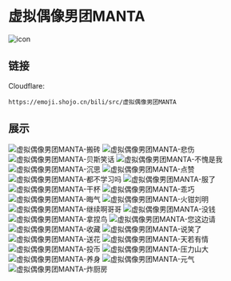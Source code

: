 # 虚拟偶像男团MANTA
![icon](https://emoji.shojo.cn/bili/src/虚拟偶像男团MANTA/icon.png)
## 链接
Cloudflare:
```
https://emoji.shojo.cn/bili/src/虚拟偶像男团MANTA
```
## 展示
![虚拟偶像男团MANTA-搬砖](https://emoji.shojo.cn/bili/src/虚拟偶像男团MANTA/虚拟偶像男团MANTA-搬砖.png)
![虚拟偶像男团MANTA-悲伤](https://emoji.shojo.cn/bili/src/虚拟偶像男团MANTA/虚拟偶像男团MANTA-悲伤.png)
![虚拟偶像男团MANTA-贝斯笑话](https://emoji.shojo.cn/bili/src/虚拟偶像男团MANTA/虚拟偶像男团MANTA-贝斯笑话.png)
![虚拟偶像男团MANTA-不愧是我](https://emoji.shojo.cn/bili/src/虚拟偶像男团MANTA/虚拟偶像男团MANTA-不愧是我.png)
![虚拟偶像男团MANTA-沉思](https://emoji.shojo.cn/bili/src/虚拟偶像男团MANTA/虚拟偶像男团MANTA-沉思.png)
![虚拟偶像男团MANTA-点赞](https://emoji.shojo.cn/bili/src/虚拟偶像男团MANTA/虚拟偶像男团MANTA-点赞.png)
![虚拟偶像男团MANTA-都不学习吗](https://emoji.shojo.cn/bili/src/虚拟偶像男团MANTA/虚拟偶像男团MANTA-都不学习吗.png)
![虚拟偶像男团MANTA-服了](https://emoji.shojo.cn/bili/src/虚拟偶像男团MANTA/虚拟偶像男团MANTA-服了.png)
![虚拟偶像男团MANTA-干杯](https://emoji.shojo.cn/bili/src/虚拟偶像男团MANTA/虚拟偶像男团MANTA-干杯.png)
![虚拟偶像男团MANTA-乖巧](https://emoji.shojo.cn/bili/src/虚拟偶像男团MANTA/虚拟偶像男团MANTA-乖巧.png)
![虚拟偶像男团MANTA-晦气](https://emoji.shojo.cn/bili/src/虚拟偶像男团MANTA/虚拟偶像男团MANTA-晦气.png)
![虚拟偶像男团MANTA-火钳刘明](https://emoji.shojo.cn/bili/src/虚拟偶像男团MANTA/虚拟偶像男团MANTA-火钳刘明.png)
![虚拟偶像男团MANTA-继续啊哥哥](https://emoji.shojo.cn/bili/src/虚拟偶像男团MANTA/虚拟偶像男团MANTA-继续啊哥哥.png)
![虚拟偶像男团MANTA-没钱](https://emoji.shojo.cn/bili/src/虚拟偶像男团MANTA/虚拟偶像男团MANTA-没钱.png)
![虚拟偶像男团MANTA-拿捏鸟](https://emoji.shojo.cn/bili/src/虚拟偶像男团MANTA/虚拟偶像男团MANTA-拿捏鸟.png)
![虚拟偶像男团MANTA-您这边请](https://emoji.shojo.cn/bili/src/虚拟偶像男团MANTA/虚拟偶像男团MANTA-您这边请.png)
![虚拟偶像男团MANTA-收藏](https://emoji.shojo.cn/bili/src/虚拟偶像男团MANTA/虚拟偶像男团MANTA-收藏.png)
![虚拟偶像男团MANTA-说笑了](https://emoji.shojo.cn/bili/src/虚拟偶像男团MANTA/虚拟偶像男团MANTA-说笑了.png)
![虚拟偶像男团MANTA-送花](https://emoji.shojo.cn/bili/src/虚拟偶像男团MANTA/虚拟偶像男团MANTA-送花.png)
![虚拟偶像男团MANTA-天若有情](https://emoji.shojo.cn/bili/src/虚拟偶像男团MANTA/虚拟偶像男团MANTA-天若有情.png)
![虚拟偶像男团MANTA-投币](https://emoji.shojo.cn/bili/src/虚拟偶像男团MANTA/虚拟偶像男团MANTA-投币.png)
![虚拟偶像男团MANTA-压力山大](https://emoji.shojo.cn/bili/src/虚拟偶像男团MANTA/虚拟偶像男团MANTA-压力山大.png)
![虚拟偶像男团MANTA-养身](https://emoji.shojo.cn/bili/src/虚拟偶像男团MANTA/虚拟偶像男团MANTA-养身.png)
![虚拟偶像男团MANTA-元气](https://emoji.shojo.cn/bili/src/虚拟偶像男团MANTA/虚拟偶像男团MANTA-元气.png)
![虚拟偶像男团MANTA-炸厨房](https://emoji.shojo.cn/bili/src/虚拟偶像男团MANTA/虚拟偶像男团MANTA-炸厨房.png)
